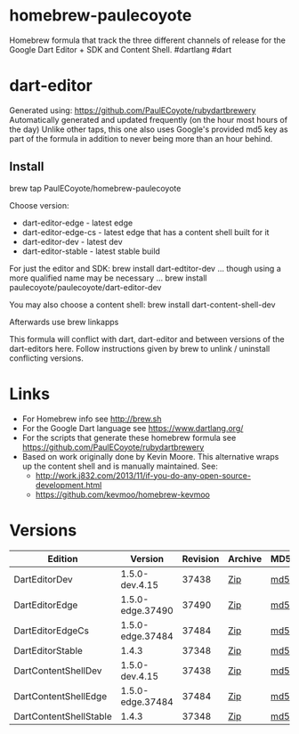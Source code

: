 homebrew-paulecoyote
====================

Homebrew formula that track the three different channels of release for the Google Dart Editor + SDK and Content Shell.  #dartlang #dart

dart-editor
===========

Generated using: https://github.com/PaulECoyote/rubydartbrewery
Automatically generated and updated frequently (on the hour most hours of the day)
Unlike other taps, this one also uses Google's provided md5 key as part of the formula in addition to never being more than an hour behind.

Install
-------
brew tap PaulECoyote/homebrew-paulecoyote

Choose version:
* dart-editor-edge - latest edge
* dart-editor-edge-cs - latest edge that has a content shell built for it
* dart-editor-dev - latest dev
* dart-editor-stable - latest stable build

For just the editor and SDK:
brew install dart-edtitor-dev
... though using a more qualified name may be necessary ...
brew install paulecoyote/paulecoyote/dart-editor-dev

You may also choose a content shell:
brew install dart-content-shell-dev

Afterwards use 
brew linkapps

This formula will conflict with dart, dart-editor and between versions of the dart-editors here.  Follow instructions given by brew to unlink / uninstall conflicting versions.

Links
=====
* For Homebrew info see http://brew.sh
* For the Google Dart language see https://www.dartlang.org/
* For the scripts that generate these homebrew formula see https://github.com/PaulECoyote/rubydartbrewery
* Based on work originally done by Kevin Moore. This alternative wraps up the content shell and is manually maintained.  See: 
    * http://work.j832.com/2013/11/if-you-do-any-open-source-development.html
    * https://github.com/kevmoo/homebrew-kevmoo

Versions
========
| Edition | Version | Revision | Archive | MD5 | Notes |
| ------- | ------- | -------- | ------- | --- | ----- |
| DartEditorDev | 1.5.0-dev.4.15 | 37438 | [Zip](http://storage.googleapis.com/dart-archive/channels/dev/release/37438/editor/darteditor-macos-x64.zip) | [md5](http://storage.googleapis.com/dart-archive/channels/dev/release/37438/editor/darteditor-macos-x64.zip.md5sum) | [Changes](http://storage.googleapis.com/dart-archive/channels/dev/release/latest/changelog.html) |
| DartEditorEdge | 1.5.0-edge.37490 | 37490 | [Zip](http://storage.googleapis.com/dart-archive/channels/be/raw/37490/editor/darteditor-macos-x64.zip) | [md5](http://storage.googleapis.com/dart-archive/channels/be/raw/37490/editor/darteditor-macos-x64.zip.md5sum) | - |
| DartEditorEdgeCs | 1.5.0-edge.37484 | 37484 | [Zip](http://storage.googleapis.com/dart-archive/channels/be/raw/37484/editor/darteditor-macos-x64.zip) | [md5](http://storage.googleapis.com/dart-archive/channels/be/raw/37484/editor/darteditor-macos-x64.zip.md5sum) | - |
| DartEditorStable | 1.4.3 | 37348 | [Zip](http://storage.googleapis.com/dart-archive/channels/stable/release/37348/editor/darteditor-macos-x64.zip) | [md5](http://storage.googleapis.com/dart-archive/channels/stable/release/37348/editor/darteditor-macos-x64.zip.md5sum) | [Changes](http://storage.googleapis.com/dart-archive/channels/stable/release/latest/changelog.html) |
| DartContentShellDev | 1.5.0-dev.4.15 | 37438 | [Zip](http://storage.googleapis.com/dart-archive/channels/dev/release/37438/dartium/content_shell-macos-ia32-release.zip) | [md5](http://storage.googleapis.com/dart-archive/channels/dev/release/37438/dartium/content_shell-macos-ia32-release.zip.md5sum) | - |
| DartContentShellEdge | 1.5.0-edge.37484 | 37484 | [Zip](http://storage.googleapis.com/dart-archive/channels/be/raw/37484/dartium/content_shell-macos-ia32-release.zip) | [md5](http://storage.googleapis.com/dart-archive/channels/be/raw/37484/dartium/content_shell-macos-ia32-release.zip.md5sum) | - |
| DartContentShellStable | 1.4.3 | 37348 | [Zip](http://storage.googleapis.com/dart-archive/channels/stable/release/37348/dartium/content_shell-macos-ia32-release.zip) | [md5](http://storage.googleapis.com/dart-archive/channels/stable/release/37348/dartium/content_shell-macos-ia32-release.zip.md5sum) | - |
